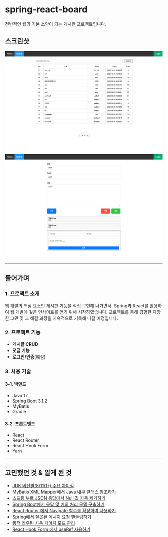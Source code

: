 # spring-react-board

전반적인 웹의 기본 소양이 되는 게시판 프로젝트입니다.

## 스크린샷
<div>
    <img src='./board_list.png' /> 
    <br/>
    <img src='./board_view.png' />
</div>

---

## 들어가며

### 1. 프로젝트 소개

웹 개발의 핵심 요소인 게시판 기능을 직접 구현해 나가면서, Spring과 React를 활용하여 웹 개발에 깊은 인사이트를 얻기 위해 시작하였습니다. 프로젝트를 통해 경험한 다양한 고민 및 그 해결 과정을 지속적으로 기록해 나갈 예정입니다.

### 2. 프로젝트 기능

- **게시글 CRUD**
- **댓글 기능**
- **로그인/인증**(예정)

### 3. 사용 기술

#### 3-1. 백엔드

- Java 17
- Spring Boot 3.1.2
- MyBatis
- Gradle

#### 3-2. 프론트엔드

- React
- React Router
- React Hook Form
- Yarn

---

## 고민했던 것 & 알게 된 것

- [JDK 버전별(8/11/17) 주요 차이점](https://inthej.com/79)
- [MyBatis XML Mapper에서 Java 내부 클래스 참조하기](https://inthej.com/80)
- [스프링 부트 JSON 응답에서 Null 값 자동 제거하기](https://inthej.com/81)
- [Spring Boot에서 응답 및 예외 처리 모델 구축하기](https://inthej.com/82)
- [React Router 에서 Navigate 함수를 확장하여 사용하기](https://inthej.com/83)
- [Spring에서 잘못된 메시지 요청 핸들링하기](https://inthej.tistory.com/84)
- [동적 라우팅 사용 페이지 모드 관리](https://inthej.tistory.com/85)
- [React Hook Form 에서 useRef 사용하기](https://inthej.com/87)